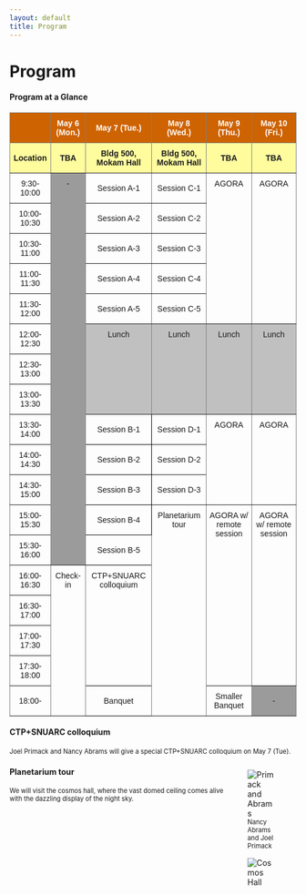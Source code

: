 ```yaml
---
layout: default
title: Program
---
```

<style>
  .post p, 
  .post ul, 
  .post ol, 
  .post dl {
    font-size: 80%; /* Adjust the percentage to your desired font size */
  }
</style>

<head>
    <style>
        .container {
            width: 100%;
        }
        .text {
            width: 75%;
            float: left;
        }
        .image {
            width: 25%;
            float: right;
        }
	figcaption {
	font-size: 80%;
	}
    </style>

  
</head>

 
<div class="post">
	<h1 class="pageTitle">Program</h1>
</div>

<div class="post">
<h4>Program at a Glance</h4>

<style type="text/css">
.tg  {border-collapse:collapse;border-spacing:0;}
.tg td{border-color:black;border-style:solid;border-width:1px;font-family:Arial, sans-serif;font-size:14px;
  overflow:hidden;padding:10px 5px;word-break:normal;}
.tg th{border-color:black;border-style:solid;border-width:1px;font-family:Arial, sans-serif;font-size:14px;
  font-weight:normal;overflow:hidden;padding:10px 5px;word-break:normal;}
.tg .tg-pb0m{border-color:inherit;text-align:center;vertical-align:bottom}
.tg .tg-9wq8{border-color:inherit;text-align:center;vertical-align:middle}
.tg .tg-baqh{text-align:center;vertical-align:top}
.tg .tg-c3ow{border-color:inherit;text-align:center;vertical-align:top}
.tg .tg-2txf{background-color:#FFFC9E;border-color:inherit;font-weight:bold;text-align:center;vertical-align:middle}
.tg .tg-d096{background-color:#C0C0C0;border-color:inherit;text-align:center;vertical-align:top}
.tg .tg-5781{background-color:#CE6301;border-color:inherit;text-align:left;vertical-align:middle}
.tg .tg-jqlo{background-color:#CE6301;border-color:inherit;color:#FFF;font-weight:bold;text-align:center;vertical-align:middle}
.tg .tg-9u2q{background-color:#9b9b9b;border-color:inherit;text-align:center;vertical-align:top}
.tg .tg-nrix{text-align:center;vertical-align:middle}
.tg .tg-haji{background-color:#9b9b9b;border-color:inherit;text-align:center;vertical-align:middle}
</style>
<table class="tg">
<thead>
  <tr>
    <th class="tg-5781"></th>
    <th class="tg-jqlo"><span style="font-weight:bold;color:#FFF;background-color:#CE6301">May 6 (Mon.)</span></th>
    <th class="tg-jqlo"><span style="font-weight:bold;color:#FFF;background-color:#CE6301">May 7 (Tue.)</span></th>
    <th class="tg-jqlo"><span style="font-weight:bold;color:#FFF;background-color:#CE6301">May 8 (Wed.)</span></th>
    <th class="tg-jqlo"><span style="font-weight:bold;color:#FFF;background-color:#CE6301">May 9 (Thu.)</span></th>
    <th class="tg-jqlo"><span style="font-weight:bold;color:#FFF;background-color:#CE6301">May 10 (Fri.)</span></th>
  </tr>
</thead>
<tbody>
  <tr>
    <td class="tg-2txf"><span style="font-weight:bold;background-color:#FFFC9E">Location</span></td>
    <td class="tg-2txf"><span style="font-weight:bold;background-color:#FFFC9E">TBA</span></td>
    <td class="tg-2txf"><span style="font-weight:bold;background-color:#FFFC9E">Bldg 500, Mokam Hall</span></td>
    <td class="tg-2txf"><span style="font-weight:bold;background-color:#FFFC9E">Bldg 500, Mokam Hall</span></td>
    <td class="tg-2txf"><span style="font-weight:bold;background-color:#FFFC9E">TBA</span></td>
    <td class="tg-2txf"><span style="font-weight:bold;background-color:#FFFC9E">TBA</span></td>
  </tr>
  <tr>
    <td class="tg-9wq8"><span style="font-weight:normal">9:30-10:00</span></td>
    <td class="tg-9u2q" rowspan="13">-</td>
    <td class="tg-9wq8">Session A-1</td>
    <td class="tg-9wq8">Session C-1</td>
    <td class="tg-c3ow" rowspan="5">AGORA</td>
    <td class="tg-c3ow" rowspan="5">AGORA</td>
  </tr>
  <tr>
    <td class="tg-9wq8"><span style="font-weight:normal">10:00-10:30</span></td>
    <td class="tg-9wq8">Session A-2</td>
    <td class="tg-9wq8">Session C-2</td>
  </tr>
  <tr>
    <td class="tg-9wq8">10:30-11:00</td>
    <td class="tg-9wq8">Session A-3</td>
    <td class="tg-9wq8">Session C-3</td>
  </tr>
  <tr>
    <td class="tg-pb0m">11:00-11:30</td>
    <td class="tg-9wq8">Session A-4</td>
    <td class="tg-9wq8">Session C-4</td>
  </tr>
  <tr>
    <td class="tg-9wq8">11:30-12:00</td>
    <td class="tg-9wq8">Session A-5</td>
    <td class="tg-9wq8">Session C-5</td>
  </tr>
  <tr>
    <td class="tg-9wq8">12:00-12:30</td>
    <td class="tg-d096" rowspan="3">Lunch</td>
    <td class="tg-d096" rowspan="3">Lunch</td>
    <td class="tg-d096" rowspan="3">Lunch</td>
    <td class="tg-d096" rowspan="3">Lunch</td>
  </tr>
  <tr>
    <td class="tg-9wq8">12:30-13:00</td>
  </tr>
  <tr>
    <td class="tg-9wq8">13:00-13:30</td>
  </tr>
  <tr>
    <td class="tg-9wq8">13:30-14:00</td>
    <td class="tg-nrix">Session B-1</td>
    <td class="tg-9wq8">Session D-1</td>
    <td class="tg-c3ow" rowspan="3">AGORA</td>
    <td class="tg-c3ow" rowspan="3">AGORA</td>
  </tr>
  <tr>
    <td class="tg-9wq8">14:00-14:30</td>
    <td class="tg-nrix">Session B-2</td>
    <td class="tg-9wq8">Session D-2</td>
  </tr>
  <tr>
    <td class="tg-9wq8">14:30-15:00</td>
    <td class="tg-nrix">Session B-3</td>
    <td class="tg-9wq8">Session D-3</td>
  </tr>
  <tr>
    <td class="tg-9wq8">15:00-15:30</td>
    <td class="tg-nrix">Session B-4</td>
    <td class="tg-c3ow" rowspan="7">Planetarium tour</td>
    <td class="tg-c3ow" rowspan="6">AGORA w/ remote session</td>
    <td class="tg-c3ow" rowspan="6">AGORA w/ remote session</td>
  </tr>
  <tr>
    <td class="tg-9wq8">15:30-16:00</td>
    <td class="tg-nrix">Session B-5</td>
  </tr>
  <tr>
    <td class="tg-9wq8">16:00-16:30</td>
    <td class="tg-c3ow" rowspan="5">Check-in</td>
    <td class="tg-baqh" rowspan="4">CTP+SNUARC colloquium</td>
  </tr>
  <tr>
    <td class="tg-9wq8">16:30-17:00</td>
  </tr>
  <tr>
    <td class="tg-9wq8">17:00-17:30</td>
  </tr>
  <tr>
    <td class="tg-9wq8">17:30-18:00</td>
  </tr>
  <tr>
    <td class="tg-9wq8">18:00-</td>
    <td class="tg-nrix">Banquet</td>
    <td class="tg-9wq8">Smaller Banquet</td>
    <td class="tg-haji">-</td>
  </tr>
</tbody>
</table>

</div>


<body>
    <div class="post">
        <div>
		<h4>CTP+SNUARC colloquium</h4>
		<p>Joel Primack and Nancy Abrams will give a special CTP+SNUARC colloquium on May 7 (Tue).</p>
        </div>
        <div class="image">
		<figure>
			<img src="{{ '/assets/img/Primack_and_Abrams.jpeg' | relative_url }}" alt="Primack and Abrams">
		  	<figcaption>Nancy Abrams and Joel Primack</figcaption>
		</figure>
		<figure>
			<img src="{{ '/assets/img/cosmoshall.jpeg' | relative_url }}" alt="Cosmos Hall">
		</figure>
        </div>
    </div>
</body>

<div class="post">
	<h4>Planetarium tour</h4>
	<p>We will visit the cosmos hall, where the vast domed ceiling comes alive with the dazzling display of the night sky.  </p>
</div>
